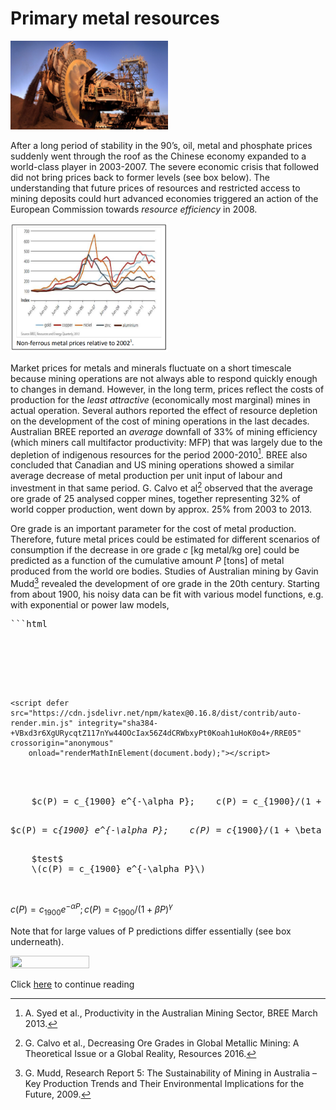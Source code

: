 
# Primary metal resources

<img src="Photo2.1.jpg" width="50%" height="50%">

After a long period of stability in the 90’s, oil, metal and phosphate prices suddenly went through the
roof as the Chinese economy expanded to a world-class player in 2003-2007. The severe economic
crisis that followed did not bring prices back to former levels (see box below). The understanding that
future prices of resources and restricted access to mining deposits could hurt advanced economies
triggered an action of the European Commission towards *resource efficiency* in 2008.

<img src="Photo2.2.png" width="50%" height="50%">

Market prices for metals and minerals fluctuate
on a short timescale because mining operations
are not always able to respond quickly enough to
changes in demand. However, in the long term,
prices reflect the costs of production for the *least
attractive* (economically most marginal) mines
in actual operation. Several authors reported the
effect of resource depletion on the development
of the cost of mining operations in the last
decades. Australian BREE reported an *average*
downfall of 33% of mining efficiency (which
miners call multifactor productivity: MFP) that
was largely due to the depletion of indigenous
resources for the period 2000-2010[^1]. BREE also
concluded that Canadian and US mining
operations showed a similar average decrease of
metal production per unit input of labour and investment in that same period. G. Calvo et al[^2] observed
that the average ore grade of 25 analysed copper mines, together representing 32% of world copper
production, went down by approx. 25% from 2003 to 2013.

Ore grade is an important parameter for the cost
of metal production. Therefore, future metal
prices could be estimated for different scenarios
of consumption if the decrease in ore grade
$c$ [kg metal/kg ore] could be predicted as a
function of the cumulative amount $P$ [tons] of
metal produced from the world ore bodies.
Studies of Australian mining by Gavin Mudd[^3]
revealed the development of ore grade in the
20th century. Starting from about 1900, his noisy
data can be fit with various model functions, e.g.
with exponential or power law models,

<pre>
```html
<html>
  <head>
     <link rel="stylesheet" href="https://cdn.jsdelivr.net/npm/katex@0.16.8/dist/katex.min.css" integrity="sha384-GvrOXuhMATgEsSwCs4smul74iXGOixntILdUW9XmUC6+HX0sLNAK3q71HotJqlAn" crossorigin="anonymous">

    <script defer src="https://cdn.jsdelivr.net/npm/katex@0.16.8/dist/katex.min.js" integrity="sha384-cpW21h6RZv/phavutF+AuVYrr+dA8xD9zs6FwLpaCct6O9ctzYFfFr4dgmgccOTx" crossorigin="anonymous"></script>

    <script defer src="https://cdn.jsdelivr.net/npm/katex@0.16.8/dist/contrib/auto-render.min.js" integrity="sha384-+VBxd3r6XgURycqtZ117nYw44OOcIax56Z4dCRWbxyPt0Koah1uHoK0o4+/RRE05" crossorigin="anonymous"
        onload="renderMathInElement(document.body);"></script>
  </head>
  <body>
    $c(P) = c_{1900} e^{-\alpha P};    c(P) = c_{1900}/(1 + \beta P)^\gamma$
    <p>$c(P) = c<em>{1900} e^{-\alpha P};    c(P) = c</em>{1900}/(1 + \beta P)^\gamma$</p>
    $test$
    \(c(P) = c_{1900} e^{-\alpha P}\)
  </body>
</html>
</pre>

$c(P) = c_{1900} e^{-\alpha P};    c(P) = c_{1900}/(1 + \beta P)^\gamma$

Note that for large values of P predictions differ
essentially (see box underneath).

<img src="Photo2.3.png" width="50%" height="50%">

Click [here](https://njeapp2.github.io/RWE-Track/Atom3/Page3) to continue reading 

[^1]: A. Syed et al., Productivity in the Australian Mining Sector, BREE March 2013.
[^2]:G. Calvo et al., Decreasing Ore Grades in Global Metallic Mining: A Theoretical Issue or a Global Reality, Resources 2016.
[^3]: G. Mudd, Research Report 5: The Sustainability of Mining in Australia – Key Production Trends and Their Environmental Implications for the Future, 2009.
